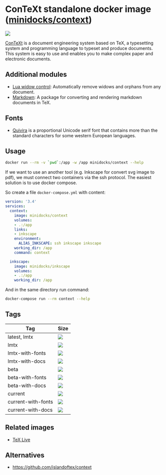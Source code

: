 ConTeXt standalone docker image ([minidocks/context](https://hub.docker.com/r/minidocks/python))
================================================================================================

![](https://wiki.contextgarden.net/skins/common/images/context/context_logo_inv.png?6c748)

[ConTeXt](https://wiki.contextgarden.net) is a document engineering system based
on TeX, a typesetting system and programming language to typeset and produce
documents. This system is easy to use and enables you to make complex paper and
electronic documents.

Additional modules
------------------

-   [Lua widow control](https://github.com/gucci-on-fleek/lua-widow-control):
    Automatically remove widows and orphans from any document.
-   [Markdown](https://github.com/Witiko/markdown): A package for converting and
    rendering markdown documents in TeX.

Fonts
-----

-   [Quivira](http://quivira-font.com/) is a proportional Unicode serif font
    that contains more than the standard characters for some western European
    languages.

Usage
-----

```bash
docker run --rm -v `pwd`:/app -w /app minidocks/context --help
```

If we want to use an another tool (e.g. Inkscape for convert svg image to pdf),
we must connect two containers via the ssh protocol. The easiest solution is to
use docker compose.

So create a file `docker-compose.yml` with content:

```yaml
version: '3.4'
services:
  context:
    image: minidocks/context
    volumes:
    - .:/app
    links:
    - inkscape
    environment:
      ALIAS_INKSCAPE: ssh inkscape inkscape
    working_dir: /app
    command: context

  inkscape:
    image: minidocks/inkscape
    volumes:
    - .:/app
    working_dir: /app
```

And in the same directory run command:

```bash
docker-compose run --rm context --help
```

Tags
----

| Tag                | Size                                                                                                                        |
|--------------------|-----------------------------------------------------------------------------------------------------------------------------|
| latest, lmtx       | ![](https://img.shields.io/docker/image-size/minidocks/context/latest?style=flat-square&logo=docker&label=size)             |
| lmtx               | ![](https://img.shields.io/docker/image-size/minidocks/context/lmtx?style=flat-square&logo=docker&label=size)               |
| lmtx-with-fonts    | ![](https://img.shields.io/docker/image-size/minidocks/context/lmtx-with-fonts?style=flat-square&logo=docker&label=size)    |
| lmtx-with-docs     | ![](https://img.shields.io/docker/image-size/minidocks/context/lmtx-with-docs?style=flat-square&logo=docker&label=size)     |
| beta               | ![](https://img.shields.io/docker/image-size/minidocks/context/beta?style=flat-square&logo=docker&label=size)               |
| beta-with-fonts    | ![](https://img.shields.io/docker/image-size/minidocks/context/beta-with-fonts?style=flat-square&logo=docker&label=size)    |
| beta-with-docs     | ![](https://img.shields.io/docker/image-size/minidocks/context/beta-with-docs?style=flat-square&logo=docker&label=size)     |
| current            | ![](https://img.shields.io/docker/image-size/minidocks/context/current?style=flat-square&logo=docker&label=size)            |
| current-with-fonts | ![](https://img.shields.io/docker/image-size/minidocks/context/current-with-fonts?style=flat-square&logo=docker&label=size) |
| current-with-docs  | ![](https://img.shields.io/docker/image-size/minidocks/context/current-with-docs?style=flat-square&logo=docker&label=size)  |

Related images
--------------

-   [TeX Live](https://github.com/minidocks/texlive)

Alternatives
------------

-   https://github.com/islandoftex/context
